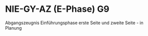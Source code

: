 ﻿# NIE-GY-AZ (E-Phase) G9

Abgangszeugnis Einführungsphase erste Seite und zweite Seite - in Planung